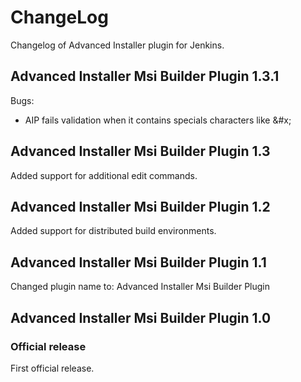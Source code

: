 ChangeLog
=========
Changelog of Advanced Installer plugin for Jenkins.

Advanced Installer Msi Builder Plugin  1.3.1
-----------------------
Bugs:
* AIP fails validation when it contains specials characters like &#x;

Advanced Installer Msi Builder Plugin  1.3
-----------------------
Added support for additional edit commands.

Advanced Installer Msi Builder Plugin  1.2
-----------------------
Added support for distributed build environments.

Advanced Installer Msi Builder Plugin  1.1
-----------------------
Changed plugin name to: Advanced Installer Msi Builder Plugin

Advanced Installer Msi Builder Plugin  1.0
-----------------------
### Official release
First official release.